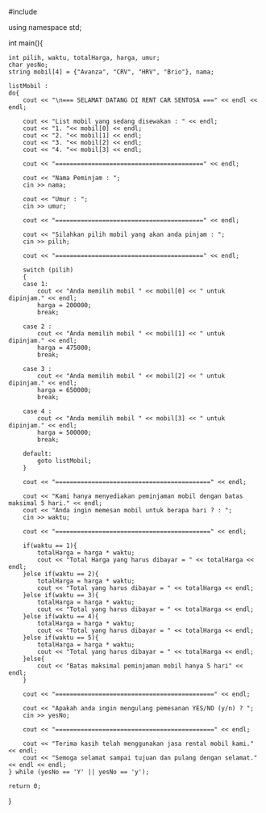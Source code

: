 #include <iostream>

using namespace std;

int main(){
 
    int pilih, waktu, totalHarga, harga, umur; 
    char yesNo;
    string mobil[4] = {"Avanza", "CRV", "HRV", "Brio"}, nama;

    listMobil :
    do{
        cout << "\n=== SELAMAT DATANG DI RENT CAR SENTOSA ===" << endl << endl;

        cout << "List mobil yang sedang disewakan : " << endl;
        cout << "1. "<< mobil[0] << endl;
        cout << "2. "<< mobil[1] << endl;
        cout << "3. "<< mobil[2] << endl;
        cout << "4. "<< mobil[3] << endl;

        cout << "=========================================" << endl;

        cout << "Nama Peminjam : ";
        cin >> nama;

        cout << "Umur : ";
        cin >> umur;

        cout << "=========================================" << endl;

        cout << "Silahkan pilih mobil yang akan anda pinjam : ";
        cin >> pilih;

        cout << "=========================================" << endl;

        switch (pilih)
        {
        case 1:
            cout << "Anda memilih mobil " << mobil[0] << " untuk dipinjam." << endl;
            harga = 200000;
            break;
        
        case 2 :
            cout << "Anda memilih mobil " << mobil[1] << " untuk dipinjam." << endl;
            harga = 475000;
            break;

        case 3 :
            cout << "Anda memilih mobil " << mobil[2] << " untuk dipinjam." << endl;
            harga = 650000;
            break;

        case 4 :
            cout << "Anda memilih mobil " << mobil[3] << " untuk dipinjam." << endl;
            harga = 500000;
            break;

        default:
            goto listMobil;
        }
        
        cout << "===========================================" << endl;

        cout << "Kami hanya menyediakan peminjaman mobil dengan batas maksimal 5 hari." << endl;
        cout << "Anda ingin memesan mobil untuk berapa hari ? : ";
        cin >> waktu;

        cout << "===========================================" << endl;

        if(waktu == 1){
            totalHarga = harga * waktu;
            cout << "Total Harga yang harus dibayar = " << totalHarga << endl;
        }else if(waktu == 2){
            totalHarga = harga * waktu;
            cout << "Total yang harus dibayar = " << totalHarga << endl;
        }else if(waktu == 3){
            totalHarga = harga * waktu;
            cout << "Total yang harus dibayar = " << totalHarga << endl;
        }else if(waktu == 4){
            totalHarga = harga * waktu;
            cout << "Total yang harus dibayar = " << totalHarga << endl;
        }else if(waktu == 5){
            totalHarga = harga * waktu;
            cout << "Total yang harus dibayar = " << totalHarga << endl;
        }else{
            cout << "Batas maksimal peminjaman mobil hanya 5 hari" << endl;
        }

        cout << "============================================" << endl;

        cout << "Apakah anda ingin mengulang pemesanan YES/NO (y/n) ? ";
        cin >> yesNo;

        cout << "============================================" << endl;
    
        cout << "Terima kasih telah menggunakan jasa rental mobil kami." << endl;
        cout << "Semoga selamat sampai tujuan dan pulang dengan selamat." << endl << endl;
    } while (yesNo == 'Y' || yesNo == 'y');

    return 0;
}
